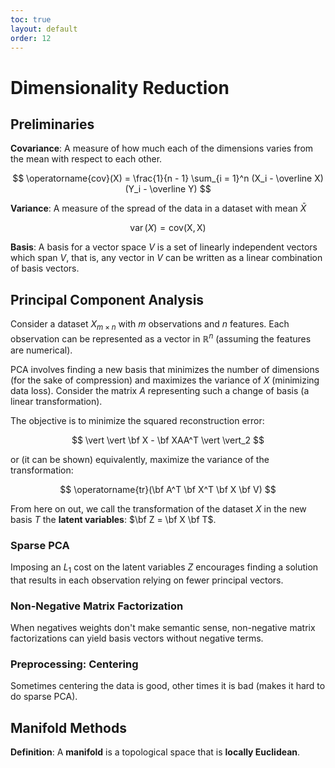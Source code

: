 ```yaml
---
toc: true
layout: default
order: 12
---
```


# Dimensionality Reduction

## Preliminaries


**Covariance**: A measure of how much each of the dimensions varies from the mean with respect to each other.

$$
\operatorname{cov}(X) = \frac{1}{n - 1} \sum_{i = 1}^n (X_i - \overline X)(Y_i - \overline Y)
$$

**Variance**: A measure of the spread of the data in a dataset with mean $\bar X$

$$
\operatorname{var}(X) = \operatorname{cov(X, X)}
$$

**Basis**: A basis for a vector space $V$ is a set of linearly independent vectors which span $V$, that is, any vector in $V$ can be written as a linear combination of basis vectors.

## Principal Component Analysis

Consider a dataset $X_{m \times n}$ with $m$ observations and $n$ features. Each observation can be represented as a vector in $\mathbb R^n$ (assuming the features are numerical).

PCA involves finding a new basis that minimizes the number of dimensions (for the sake of compression) and maximizes the variance of $X$ (minimizing data loss). Consider the matrix $A$ representing such a change of basis (a linear transformation).

The objective is to minimize the squared reconstruction error:

$$
    \vert \vert \bf X - \bf XAA^T \vert \vert_2
$$

or (it can be shown) equivalently, maximize the variance of the transformation:

$$
\operatorname{tr}(\bf A^T \bf X^T \bf X \bf V)
$$

From here on out, we call the transformation of the dataset $X$ in the new basis $T$ the **latent variables**: $\bf Z = \bf X \bf T$.
 
### Sparse PCA

Imposing an $L_1$ cost on the latent variables $Z$ encourages finding a solution that results in each observation relying on fewer principal vectors.

### Non-Negative Matrix Factorization

When negatives weights don't make semantic sense, non-negative matrix factorizations can yield basis vectors without negative terms.

### Preprocessing: Centering

Sometimes centering the data is good, other times it is bad (makes it hard to do sparse PCA).

## Manifold Methods

**Definition**: A **manifold** is a topological space that is **locally Euclidean**.

